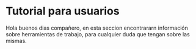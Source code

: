 # Tutorial para usuarios

Hola buenos dias compañero, en esta seccion encontrararn información sobre herramientas de trabajo, para cualquier duda que tengan sobre las mismas.